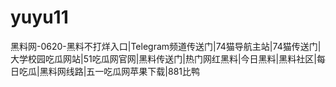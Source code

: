 # yuyu11
黑料网-0620-黑料不打烊入口|Telegram频道传送门|74猫导航主站|74猫传送门|大学校园吃瓜网站|51吃瓜网官网|黑料传送门|热门网红黑料|今日黑料|黑料社区|每日吃瓜|黑料网线路|五一吃瓜网苹果下载|881比鸭
